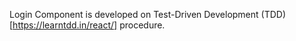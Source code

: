 Login Component is developed on Test-Driven Development (TDD)[https://learntdd.in/react/] procedure.

